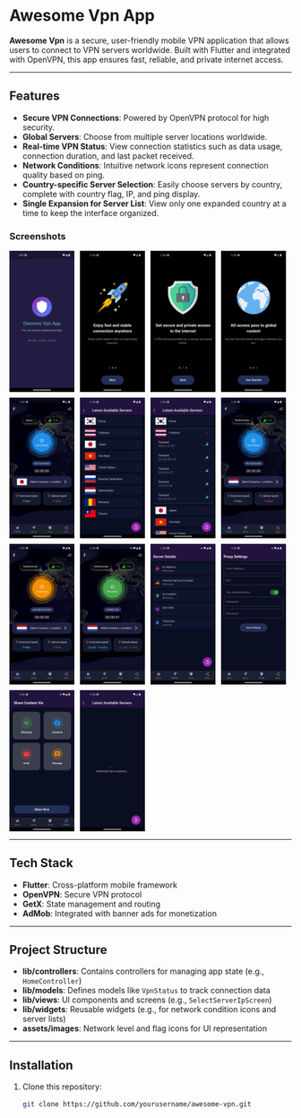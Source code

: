 # Awesome Vpn App

**Awesome Vpn** is a secure, user-friendly mobile VPN application that allows users to connect to VPN servers worldwide. Built with Flutter and integrated with OpenVPN, this app ensures fast, reliable, and private internet access.

---

## Features

- **Secure VPN Connections**: Powered by OpenVPN protocol for high security.
- **Global Servers**: Choose from multiple server locations worldwide.
- **Real-time VPN Status**: View connection statistics such as data usage, connection duration, and last packet received.
- **Network Conditions**: Intuitive network icons represent connection quality based on ping.
- **Country-specific Server Selection**: Easily choose servers by country, complete with country flag, IP, and ping display.
- **Single Expansion for Server List**: View only one expanded country at a time to keep the interface organized.

### Screenshots

<div style="display: flex; flex-wrap: wrap; gap: 10px;">

<img src="assets/screenshots/ss_00.png" alt="Splash Screen" width="23%">
<img src="assets/screenshots/ss_01.png" alt="Intro Screen 1" width="23%">
<img src="assets/screenshots/ss_02.png" alt="Intro Screen 2" width="23%">
<img src="assets/screenshots/ss_03.png" alt="Intro Screen 3" width="23%">

<img src="assets/screenshots/ss_04.png" alt="Home Screen" width="23%">
<img src="assets/screenshots/ss_05.png" alt="Available Servers" width="23%">
<img src="assets/screenshots/ss_06.png" alt="Server Expander" width="23%">
<img src="assets/screenshots/ss_07.png" alt="Connect Screen" width="23%">

<img src="assets/screenshots/ss_08.png" alt="Connecting Screen" width="23%">
<img src="assets/screenshots/ss_09.png" alt="Disconnect Screen" width="23%">
<img src="assets/screenshots/ss_10.png" alt="Server Details" width="23%">
<img src="assets/screenshots/ss_11.png" alt="Proxy Screen" width="23%">

<img src="assets/screenshots/ss_12.png" alt="Share Screen" width="23%">
<img src="assets/screenshots/ss_13.png" alt="Load Screen" width="23%">

</div>

---


## Tech Stack

- **Flutter**: Cross-platform mobile framework
- **OpenVPN**: Secure VPN protocol
- **GetX**: State management and routing
- **AdMob**: Integrated with banner ads for monetization

---

## Project Structure

- **lib/controllers**: Contains controllers for managing app state (e.g., `HomeController`)
- **lib/models**: Defines models like `VpnStatus` to track connection data
- **lib/views**: UI components and screens (e.g., `SelectServerIpScreen`)
- **lib/widgets**: Reusable widgets (e.g., for network condition icons and server lists)
- **assets/images**: Network level and flag icons for UI representation

---

## Installation

1. Clone this repository:
   ```bash
   git clone https://github.com/yourusername/awesome-vpn.git
   ```
